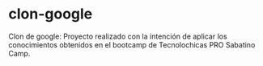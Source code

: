 # clon-google
Clon de google: Proyecto realizado con la intención de aplicar los conocimientos obtenidos en el bootcamp de Tecnolochicas PRO Sabatino Camp.
